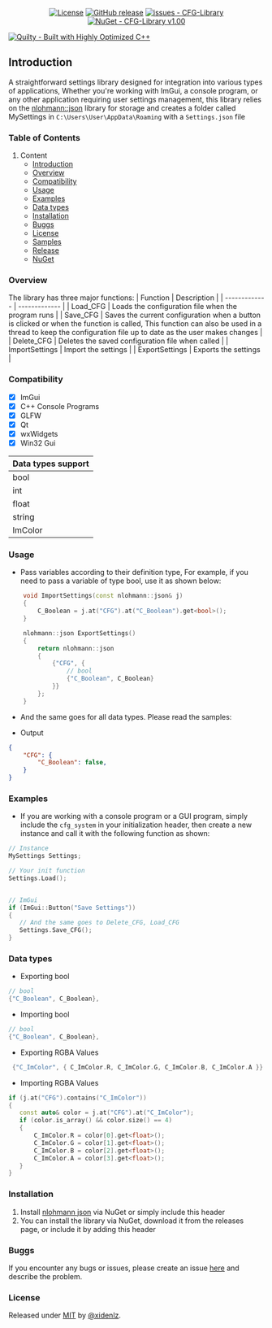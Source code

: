 <div align="center">

[![License](https://img.shields.io/badge/License-MIT-blue)](#license)
[![GitHub release](https://img.shields.io/github/release/xidenlz/CFG-Library?include_prereleases=&sort=semver&color=blue)](https://github.com/xidenlz/CFG-Library/releases/)
[![issues - CFG-Library](https://img.shields.io/github/issues/xidenlz/CFG-Library)](https://github.com/xidenlz/CFG-Library/issues)
[![NuGet - CFG-Library v1.00](https://img.shields.io/badge/NuGet-CFG--Library_v1.00-blue?logo=nuget)](https://)
</div>

[![Quilty - Built with Highly Optimized C++](https://img.shields.io/badge/Quilty-Built_with_Highly_Optimized_C%2B%2B-blue?logo=github)](https://)


## Introduction
A straightforward settings library designed for integration into various types of applications, Whether you're working with ImGui, a console program, or any other application requiring user settings management, this library relies on the [nlohmann::json](https://github.com/nlohmann/json) library for storage and creates a folder called MySettings in `C:\Users\User\AppData\Roaming` with a `Settings.json` file

### Table of Contents
1. Content
     - [Introduction](https://github.com/xidenlz/CFG-Library/tree/main?tab=readme-ov-file#introduction)
     - [Overview](https://github.com/xidenlz/CFG-Library/tree/main?tab=readme-ov-file#overview)
     - [Compatibility](https://github.com/xidenlz/CFG-Library/tree/main?tab=readme-ov-file#compatibility)
     - [Usage](https://github.com/xidenlz/CFG-Library/tree/main?tab=readme-ov-file#usage)
     - [Examples](https://github.com/xidenlz/CFG-Library/tree/main?tab=readme-ov-file#examples)
     - [Data types](https://github.com/xidenlz/CFG-Library/tree/main?tab=readme-ov-file#data-types)
     - [Installation](https://github.com/xidenlz/CFG-Library/tree/main?tab=readme-ov-file#installation)
     - [Buggs](https://github.com/xidenlz/CFG-Library/tree/main?tab=readme-ov-file#buggs)
     - [License](https://github.com/xidenlz/CFG-Library/blob/main/LICENSE)
     - [Samples]()
     - [Release]()
     - [NuGet]()



### Overview
The library has three major functions:
| Function  | Description |
| ------------- | ------------- |
| Load_CFG | Loads the configuration file when the program runs  |
| Save_CFG  |  Saves the current configuration when a button is clicked or when the function is called, This function can also be used in a thread to keep the configuration file up to date as the user makes changes  |
| Delete_CFG  | Deletes the saved configuration file when called  |
| ImportSettings  | Import the settings  |
| ExportSettings  | Exports the settings   |


### Compatibility 
- [x] ImGui                          
- [x] C++ Console Programs
- [x] GLFW
- [x] Qt 
- [x] wxWidgets
- [x] Win32 Gui

| **Data types support** |
| :---         |
| bool   |
| int   |
| float   |
| string   |
| ImColor   |


### Usage 
- Pass variables according to their definition type, For example, if you need to pass a variable of type bool, use it as shown below:
```cpp
    void ImportSettings(const nlohmann::json& j)
    {
        C_Boolean = j.at("CFG").at("C_Boolean").get<bool>(); 
    }

    nlohmann::json ExportSettings()
    {
        return nlohmann::json
        {
            {"CFG", {
                // bool 
                {"C_Boolean", C_Boolean}
            }}
        };
    }
```


- And the same goes for all data types. Please read the samples:

- Output
```json
{
    "CFG": {
        "C_Boolean": false,
    }
}
```
### Examples 
- If you are working with a console program or a GUI program, simply include the `cfg_system` in your initialization header, then create a new instance and call it with the following function as shown:
```cpp
// Instance
MySettings Settings;

// Your init function
Settings.Load();


// ImGui
if (ImGui::Button("Save Settings"))
{
   // And the same goes to Delete_CFG, Load_CFG
   Settings.Save_CFG();
}
```
### Data types 
- Exporting bool
```cpp
// bool 
{"C_Boolean", C_Boolean},
```

- Importing bool 
```cpp
// bool 
{"C_Boolean", C_Boolean},
```

- Exporting RGBA Values
```cpp
 {"C_ImColor", { C_ImColor.R, C_ImColor.G, C_ImColor.B, C_ImColor.A }} 
```

- Importing RGBA Values
 ```cpp
if (j.at("CFG").contains("C_ImColor"))
{
    const auto& color = j.at("CFG").at("C_ImColor");
    if (color.is_array() && color.size() == 4)
    {
        C_ImColor.R = color[0].get<float>();
        C_ImColor.G = color[1].get<float>();
        C_ImColor.B = color[2].get<float>();
        C_ImColor.A = color[3].get<float>();
    }
}
```


### Installation
1. Install [nlohmann json](https://github.com/nlohmann/json) via NuGet or simply include this header
2. You can install the library via NuGet, download it from the releases page, or include it by adding this header


### Buggs
If you encounter any bugs or issues, please create an issue [here](https://github.com/xidenlz/cfg_system/issues/new) and describe the problem.


### License 
Released under [MIT](/LICENSE) by [@xidenlz](https://github.com/xidenlz).

